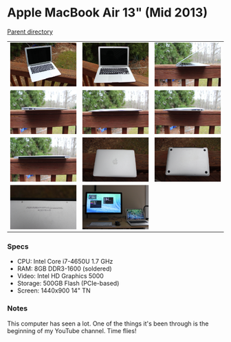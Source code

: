 # Apple MacBook Air 13" (Mid 2013)
[Parent directory](../index.md)

<table>
  <tr>
    <td><img src='IMG_6770.JPG'/></td>
    <td><img src='IMG_6772.JPG'/></td>
    <td><img src='IMG_6773.JPG'/></td>
  </tr>
  <tr>
    <td><img src='IMG_6774.JPG'/></td>
    <td><img src='IMG_6775.JPG'/></td>
    <td><img src='IMG_6776.JPG'/></td>
  </tr>
  <tr>
    <td><img src='IMG_6777.JPG'/></td>
    <td><img src='IMG_6778.JPG'/></td>
    <td><img src='IMG_6779.JPG'/></td>
  </tr>
  <tr>
    <td><img src='IMG_6780.JPG'/></td>
    <td><img src='IMG_6782.JPG'/></td>
  </tr>
</table>

### Specs

* CPU: Intel Core i7-4650U 1.7 GHz
* RAM: 8GB DDR3-1600 (soldered)
* Video: Intel HD Graphics 5000
* Storage: 500GB Flash (PCIe-based)
* Screen: 1440x900 14" TN

### Notes
This computer has seen a lot. One of the things it's been through is the beginning of my YouTube channel. Time flies!